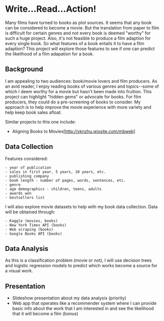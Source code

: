 # Write...Read...Action!

Many films have turned to books as plot sources. It seems that any book can be considered to become a movie. But the translation from paper to film is difficult for certain genres and not every book is deemed "worthy" for such a huge project. Also, it's not feasible to produce a film adaption for every single book. So what features of a book entails it to have a film adaption? This project will explore those features to see if one can predict the likelihood of a film adapation for a book.

## Background
I am appealing to two audiences: book/movie lovers and film producers. As an avid reader, I enjoy reading books of various genres and topics--some of which I deem worthy for a movie but hasn't been made into fruition. This project can highlight "hidden gems" or advocate for books. For film producers, they could do a pre-screening of books to consider. My approach is to help improve the movie experience with more variety and help keep book sales afloat.

Similar projects to this one include:
- Aligning Books to Movies[http://yknzhu.wixsite.com/mbweb]

## Data Collection
Features considered:
```
- year of publication
- sales in first year, 5 years, 10 years, etc.
- publishing company
- book length - number of pages, words, sentences, etc.
- genre
- age demographics - children, teens, adults
- awards won
- bestsellers list
```

I will also explore movie datasets to help with my book data collection. Data will be obtained through:
```
- Kaggle (movies, books)
- New York Times API (books)
- Web scraping (books)
- Google Books API (books)
```

## Data Analysis
As this is a classification problem (movie or not), I will use decision trees and logistic regression models to predict which works become a source for a visual work. 

## Presentation
- Slideshow presentation about my data analysis (priority)
- Web app that operates like a recommender system where I can provide basic info about the work that I am interested in and see the likelihood that it will become a film (bonus)

